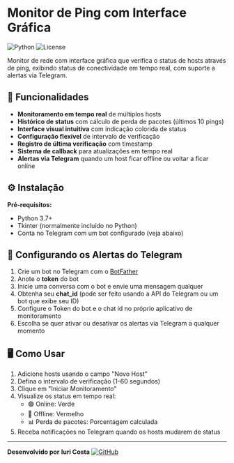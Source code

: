 # Monitor de Ping com Interface Gráfica

![Python](https://img.shields.io/badge/python-3.7%2B-blue)
![License](https://img.shields.io/badge/license-MIT-green)

Monitor de rede com interface gráfica que verifica o status de hosts através de ping, exibindo status de conectividade em tempo real, com suporte a alertas via Telegram.

## 🚀 Funcionalidades

- **Monitoramento em tempo real** de múltiplos hosts
- **Histórico de status** com cálculo de perda de pacotes (últimos 10 pings)
- **Interface visual intuitiva** com indicação colorida de status
- **Configuração flexível** de intervalo de verificação
- **Registro de última verificação** com timestamp
- **Sistema de callback** para atualizações em tempo real
- **Alertas via Telegram** quando um host ficar offline ou voltar a ficar online

## ⚙️ Instalação

**Pré-requisitos:**
   - Python 3.7+
   - Tkinter (normalmente incluído no Python)
   - Conta no Telegram com um bot configurado (veja abaixo)

## 📲 Configurando os Alertas do Telegram

1. Crie um bot no Telegram com o [BotFather](https://t.me/BotFather)
2. Anote o **token** do bot
3. Inicie uma conversa com o bot e envie uma mensagem qualquer
4. Obtenha seu **chat_id** (pode ser feito usando a API do Telegram ou um bot que exibe seu ID)
5. Configure o Token do bot e o chat id no próprio aplicativo de monitoramento
6. Escolha se quer ativar ou desativar os alertas via Telegram a qualquer momento

## 🖥️ Como Usar

1. Adicione hosts usando o campo "Novo Host"
2. Defina o intervalo de verificação (1-60 segundos)
3. Clique em "Iniciar Monitoramento"
4. Visualize os status em tempo real:
   - 🟢 Online: Verde
   - 🔴 Offline: Vermelho
   - 📊 Perda de pacotes: Porcentagem calculada
5. Receba notificações no Telegram quando os hosts mudarem de status

---

**Desenvolvido por**
**Iuri Costa**
[![GitHub](https://img.shields.io/badge/GitHub-Profile-blue?style=flat&logo=github)](https://github.com/iurizero)

